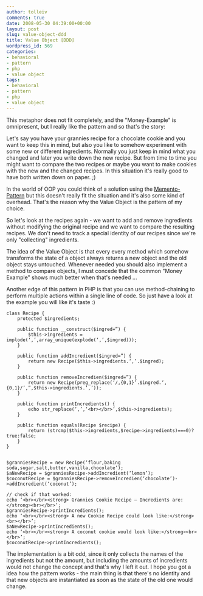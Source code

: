 ```yaml
---
author: tolleiv
comments: true
date: 2008-05-30 04:39:00+00:00
layout: post
slug: value-object-ddd
title: Value Object [DDD]
wordpress_id: 569
categories:
- behavioral
- pattern
- php
- value object
tags:
- behavioral
- pattern
- php
- value object
---
```


This metaphor does not fit completely, and the "Money-Example" is omnipresent, but I really like the pattern and so that's the story:

Let's say you have your grannies recipe for a chocolate cookie and you want to keep this in mind, but also you like to somehow experiment with some new or different ingredients. Normally you just keep in mind what you changed and later you write down the new recipe. But from time to time you might want to compare the two recipes or maybe you want to make cookies with the new and the changed recipes. In this situation it's really good to have both written down on paper. ;)

In the world of OOP you could think of a solution using the [Memento-Pattern](http://cookiepattern.blogspot.com/search/label/memento?max-results=100) but this doesn't really fit the situation and it's also some kind of overhead. That's the reason why the Value Object is the pattern of my choice.

So let's look at the recipes again - we want to add and remove ingredients without modifying the original recipe and we want to compare the resulting recipes. We don't need to track a special identity of our recipes since we're only "collecting" ingredients.

The idea of the Value Object is that every every method which somehow transforms the state of a object always returns a new object and the old object stays untouched. Whenever needed you should also implement a method to compare objects, I must concede that the common "Money Example" shows much better when that's needed ...

Another edge of this pattern in PHP is that you can use method-chaining to perform multiple actions within a single line of code. So just have a look at the example you will like it's taste :)


    
    
    class Recipe {
    	protected $ingredients;
    
    	public function __construct($ingred=”) {
    		$this->ingredients = implode(‘,’,array_unique(explode(‘,’,$ingred)));
    	}
    
    	public function addIncredient($ingred=”) {
    		return new Recipe($this->ingredients.‘,’.$ingred);
    	}
    
    	public function removeIncredien($ingred=”) {
    		return new Recipe(preg_replace(‘/,{0,1}’.$ingred.‘,{0,1}/’,”,$this->ingredients.‘,’));
    	}
    
    	public function printIncredients() {
    		echo str_replace(‘,’,‘<br></br>’,$this->ingredients);
    	}
    
    	public function equals(Recipe $recipe) {
    		return (strcmp($this->ingredients,$recipe->ingredients)===0)?true:false;
    	}
    }
    
    
    $granniesRecipe = new Recipe(‘flour,baking soda,sugar,salt,butter,vanilla,chocolate’);
    $aNewRecipe = $granniesRecipe->addIncredient(‘lemon’);
    $coconutRecipe = $granniesRecipe->removeIncredien(‘chocolate’)->addIncredient(‘coconut’);
    
    // check if that worked:
    echo ‘<br></br><strong> Grannies Cookie Recipe – Incredients are:</strong><br></br>’;
    $granniesRecipe->printIncredients();
    echo ‘<br></br><strong> A new Cookie Recipe could look like:</strong><br></br>’;
    $aNewRecipe->printIncredients();
    echo ‘<br></br><strong> A coconut cookie would look like:</strong><br></br>’;
    $coconutRecipe->printIncredients();
    


The implementation is a bit odd, since it only collects the names of the ingredients but not the amount, but including the amounts of incredients would not change the concept  and that's why I left it out. I hope you got a idea how the pattern works - the main thing is that there's no identity and that new objects are instantiated as soon as the state of the old one would change.

